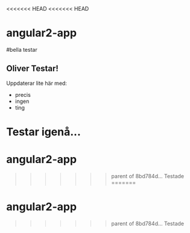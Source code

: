 <<<<<<< HEAD
<<<<<<< HEAD
# angular2-app

#bella testar

## Oliver Testar!

Uppdaterar lite här med:
- precis
- ingen
- ting

Testar igenå...
=======
# angular2-app
>>>>>>> parent of 8bd784d... Testade
=======
# angular2-app
>>>>>>> parent of 8bd784d... Testade
